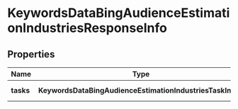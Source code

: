 # KeywordsDataBingAudienceEstimationIndustriesResponseInfo

## Properties

| Name | Type | Description | Notes |
|------------ | ------------- | ------------- | -------------|
**tasks** | **KeywordsDataBingAudienceEstimationIndustriesTaskInfo[]** | array of tasks |[optional]|